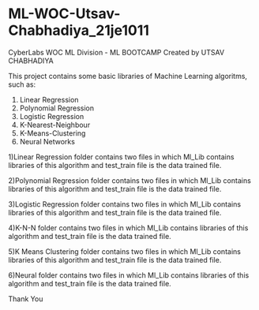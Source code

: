# ML-WOC-Utsav-Chabhadiya_21je1011
CyberLabs WOC ML Division - ML BOOTCAMP
Created by UTSAV CHABHADIYA

This project contains some basic libraries of Machine Learning algoritms, such as:
1) Linear Regression
2) Polynomial Regression
3) Logistic Regression
4) K-Nearest-Neighbour
5) K-Means-Clustering
6) Neural Networks




1)Linear Regression folder contains two files in which Ml_Lib contains libraries of this algorithm and test_train file is the data trained file.

2)Polynomial Regression folder contains two files in which Ml_Lib contains libraries of this algorithm and test_train file is the data trained file.

3)Logistic Regression folder contains two files in which Ml_Lib contains libraries of this algorithm and test_train file is the data trained file.

4)K-N-N folder contains two files in which Ml_Lib contains libraries of this algorithm and test_train file is the data trained file.

5)K Means Clustering folder contains two files in which Ml_Lib contains libraries of this algorithm and test_train file is the data trained file.

6)Neural folder contains two files in which Ml_Lib contains libraries of this algorithm and test_train file is the data trained file.

Thank You

